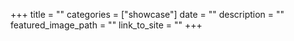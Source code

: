 +++
title = ""
categories = ["showcase"]
date = ""
description = ""
featured_image_path = ""
link_to_site = ""
+++
